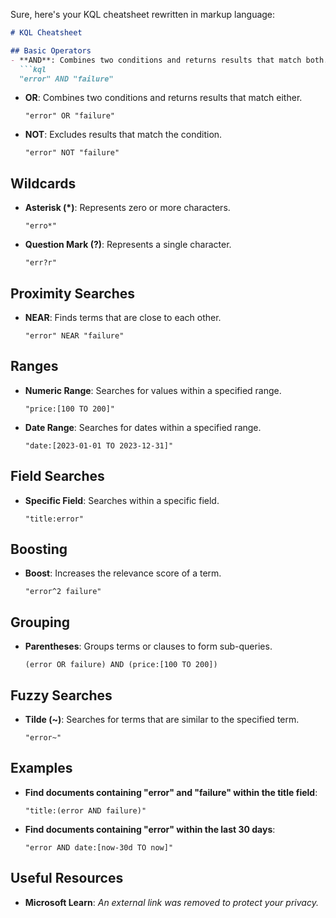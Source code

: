 Sure, here's your KQL cheatsheet rewritten in markup language:

```markdown
# KQL Cheatsheet

## Basic Operators
- **AND**: Combines two conditions and returns results that match both.
  ```kql
  "error" AND "failure"
  ```
- **OR**: Combines two conditions and returns results that match either.
  ```kql
  "error" OR "failure"
  ```
- **NOT**: Excludes results that match the condition.
  ```kql
  "error" NOT "failure"
  ```

## Wildcards
- **Asterisk (*)**: Represents zero or more characters.
  ```kql
  "erro*"
  ```
- **Question Mark (?)**: Represents a single character.
  ```kql
  "err?r"
  ```

## Proximity Searches
- **NEAR**: Finds terms that are close to each other.
  ```kql
  "error" NEAR "failure"
  ```

## Ranges
- **Numeric Range**: Searches for values within a specified range.
  ```kql
  "price:[100 TO 200]"
  ```
- **Date Range**: Searches for dates within a specified range.
  ```kql
  "date:[2023-01-01 TO 2023-12-31]"
  ```

## Field Searches
- **Specific Field**: Searches within a specific field.
  ```kql
  "title:error"
  ```

## Boosting
- **Boost**: Increases the relevance score of a term.
  ```kql
  "error^2 failure"
  ```

## Grouping
- **Parentheses**: Groups terms or clauses to form sub-queries.
  ```kql
  (error OR failure) AND (price:[100 TO 200])
  ```

## Fuzzy Searches
- **Tilde (~)**: Searches for terms that are similar to the specified term.
  ```kql
  "error~"
  ```

## Examples
- **Find documents containing "error" and "failure" within the title field**:
  ```kql
  "title:(error AND failure)"
  ```
- **Find documents containing "error" within the last 30 days**:
  ```kql
  "error AND date:[now-30d TO now]"
  ```

## Useful Resources
- **Microsoft Learn**: *An external link was removed to protect your privacy.*
```
